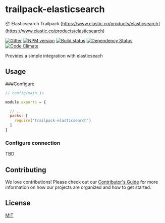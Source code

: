 # trailpack-elasticsearch
:package: Elasticsearch Trailpack [https://www.elastic.co/products/elasticsearch](https://www.elastic.co/products/elasticsearch)

[npm-image]: https://img.shields.io/npm/v/trailpack-elasticsearch.svg?style=flat-square
[npm-url]: https://npmjs.org/package/trailpack-elasticsearch
[ci-image]: https://img.shields.io/travis/trailsjs/trailpack-elasticsearch/master.svg?style=flat-square
[ci-url]: https://travis-ci.org/trailsjs/trailpack-elasticsearch
[daviddm-image]: http://img.shields.io/david/trailsjs/trailpack-elasticsearch.svg?style=flat-square
[daviddm-url]: https://david-dm.org/trailsjs/trailpack-elasticsearch
[codeclimate-image]: https://img.shields.io/codeclimate/github/trailsjs/trailpack-elasticsearch.svg?style=flat-square
[codeclimate-url]: https://codeclimate.com/github/trailsjs/trailpack-elasticsearch
[gitter-image]: http://img.shields.io/badge/+%20GITTER-JOIN%20CHAT%20%E2%86%92-1DCE73.svg?style=flat-square
[gitter-url]: https://gitter.im/trailsjs/trails

[![Gitter][gitter-image]][gitter-url]
[![NPM version][npm-image]][npm-url]
[![Build status][ci-image]][ci-url]
[![Dependency Status][daviddm-image]][daviddm-url]
[![Code Climate][codeclimate-image]][codeclimate-url]

Provides a simple integration with elasticseach

## Usage

###Configure

```js
// config/main.js

module.exports = {

  // ...
  packs: [
    require('trailpack-elasticsearch')
  ]  
}
```

### Configure connection
TBD

## Contributing
We love contributions! Please check out our [Contributor's Guide](https://github.com/trailsjs/trails/blob/master/CONTRIBUTING.md) for more
information on how our projects are organized and how to get started.


## License
[MIT](https://github.com/trailsjs/trailpack-elasticsearch/blob/master/LICENSE)
